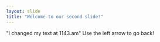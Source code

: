 ```yaml
---
layout: slide
title: "Welcome to our second slide!"
---
```

"I changed my text at 1143.am"
Use the left arrow to go back!